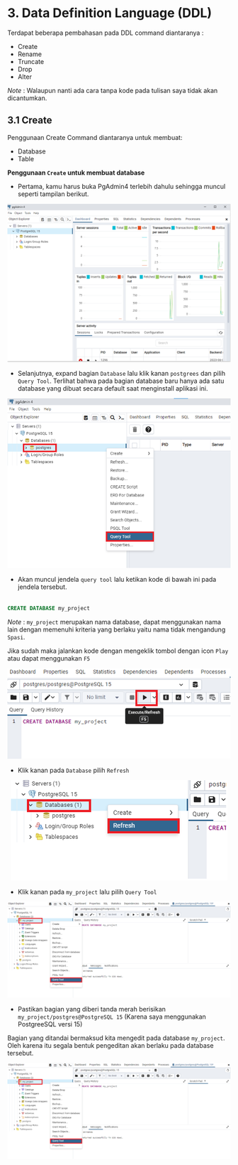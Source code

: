 # 3. Data Definition Language (DDL)

Terdapat beberapa pembahasan pada DDL command diantaranya :
* Create
* Rename
* Truncate
* Drop
* Alter

*Note* : Walaupun nanti ada cara tanpa kode pada tulisan saya tidak akan dicantumkan.


## 3.1 Create
Penggunaan Create Command diantaranya untuk membuat:
* Database
* Table

**Penggunaan `Create` untuk membuat database**

* Pertama, kamu harus buka PgAdmin4 terlebih dahulu sehingga muncul seperti tampilan berikut.

<div align='center'>
  
![Gambar 3.1](https://github.com/indracahyaramdani/PostgreeSQL-Zero-to-Hero/blob/3cc5c72075dc18c1f2bf203290c834f145709371/image/img22.png)  
   
</div>

* Selanjutnya, expand bagian `Database` lalu klik kanan `postgrees` dan pilih `Query Tool`. Terlihat bahwa pada bagian database baru hanya ada satu database yang dibuat secara default saat menginstall aplikasi ini.

<div align='center'>
  
![Gambar 3.2](https://github.com/indracahyaramdani/PostgreeSQL-Zero-to-Hero/blob/1d15814b239c80a54939927251c1dbe82c26300c/image/img23.png)  
   
</div>

* Akan muncul jendela `query tool` lalu ketikan kode di bawah ini pada jendela tersebut.


```SQL

CREATE DATABASE my_project

```

*Note* : `my_project` merupakan nama database, dapat menggunakan nama lain dengan memenuhi kriteria yang berlaku yaitu nama tidak mengandung `Spasi`.

Jika sudah maka jalankan kode dengan mengeklik tombol dengan icon `Play` atau dapat menggunakan `F5`

<div align='center'>
  
![Gambar 3.2](https://github.com/indracahyaramdani/PostgreeSQL-Zero-to-Hero/blob/1d15814b239c80a54939927251c1dbe82c26300c/image/img24.png)  
   
</div>


* Klik kanan pada `Database` pilih `Refresh`

<div align='center'>
  
![Gambar 3.3](https://github.com/indracahyaramdani/PostgreeSQL-Zero-to-Hero/blob/1d15814b239c80a54939927251c1dbe82c26300c/image/img25.png)  
   
</div>

* Klik kanan pada `my_project` lalu pilih `Query Tool`

<div align='center'>
  
![Gambar 3.4](https://github.com/indracahyaramdani/PostgreeSQL-Zero-to-Hero/blob/1d15814b239c80a54939927251c1dbe82c26300c/image/img26.png)  
   
</div>

* Pastikan bagian yang diberi tanda merah berisikan `my_project/postgres@PostgreSQL 15` (Karena saya menggunakan PostgreeSQL versi 15)

Bagian yang ditandai bermaksud kita mengedit pada database `my_project`. Oleh karena itu segala bentuk pengeditan akan berlaku pada database tersebut.

<div align='center'>
  
![Gambar 3.5](https://github.com/indracahyaramdani/PostgreeSQL-Zero-to-Hero/blob/1d15814b239c80a54939927251c1dbe82c26300c/image/img26.png)  
   
</div>

